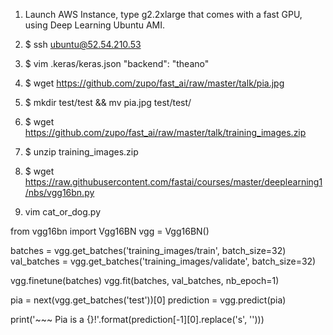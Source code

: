 1. Launch AWS Instance, type g2.2xlarge that comes with a fast GPU, using Deep Learning Ubuntu AMI.

2. $ ssh ubuntu@52.54.210.53

3. $ vim .keras/keras.json
"backend": "theano"

4. $ wget https://github.com/zupo/fast_ai/raw/master/talk/pia.jpg

5. $ mkdir test/test && mv pia.jpg test/test/

6. $ wget https://github.com/zupo/fast_ai/raw/master/talk/training_images.zip

7. $ unzip training_images.zip

8. $ wget https://raw.githubusercontent.com/fastai/courses/master/deeplearning1/nbs/vgg16bn.py

9. vim cat_or_dog.py

from vgg16bn import Vgg16BN
vgg = Vgg16BN()

batches = vgg.get_batches('training_images/train', batch_size=32)
val_batches = vgg.get_batches('training_images/validate', batch_size=32)

vgg.finetune(batches)
vgg.fit(batches, val_batches, nb_epoch=1)

pia = next(vgg.get_batches('test'))[0]
prediction = vgg.predict(pia)

print('~~~ Pia is a {}!'.format(prediction[-1][0].replace('s', '')))
